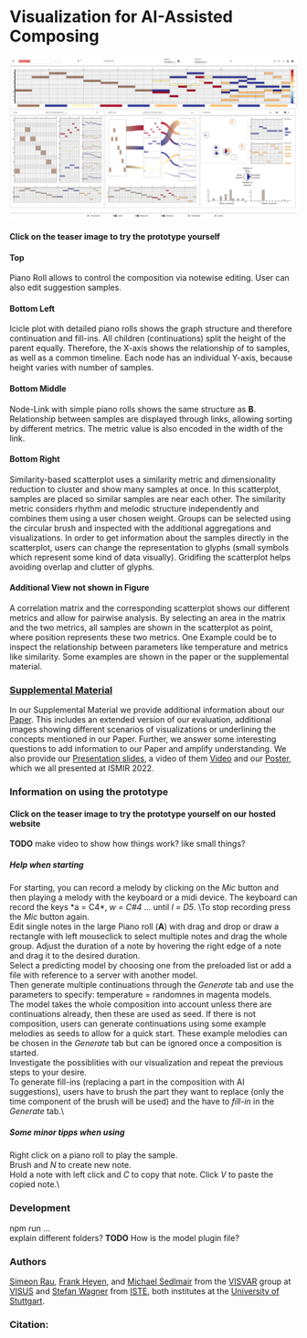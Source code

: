# Visualization for AI-Assisted Composing 

[![alt text](https://github.com/visvar/vis-ai-comp/blob/main/Material/TeaserImage.png "Link to website of our tool")]([http://google.com](https://visvar.github.io/vis-ai-comp/))
#### Click on the teaser image to try the prototype yourself 

#### Top 
Piano Roll allows to control the composition via notewise editing. User can also edit suggestion samples.

#### Bottom Left
Icicle plot with detailed piano rolls shows the graph structure and therefore continuation and fill-ins. All children (continuations) split the height of the parent equally. Therefore, the X-axis shows the relationship of to samples, as well as a common timeline.
Each node has an individual Y-axis, because height varies with number of samples.

#### Bottom Middle
Node-Link with simple piano rolls shows the same structure as **B**. Relationship between samples are displayed through links, allowing sorting by different metrics. The metric value is also encoded in the width of the link.

#### Bottom Right
Similarity-based scatterplot uses a similarity metric and dimensionality reduction to cluster and show many samples at once. In this scatterplot, samples are placed so similar samples are near each other. The similarity metric considers rhythm and melodic structure independently and combines them using a user chosen weight. Groups can be selected using the circular brush and inspected with the additional aggregations and visualizations. In order to get information about the samples directly in the scatterplot, users can change the representation to glyphs (small symbols which represent some kind of data visually). Gridifing the scatterplot helps avoiding overlap and clutter of glyphs.

#### Additional View not shown in Figure
A correlation matrix and the corresponding scatterplot shows our different metrics and allow for pairwise analysis. By selecting an area in the matrix and the two metrics, all samples are shown in the scatterplot as point, where position represents these two metrics. One Example could be to inspect the relationship between parameters like temperature
and metrics like similarity. Some examples are shown in the paper or the supplemental material.

### [Supplemental Material](https://github.com/visvar/vis-ai-comp/blob/main/Material/supplementalMaterial.pdf "Supplemental Material for our paper, including additional information, images, and answers to questions.")
<!---  
Where supplemental Material? Google Doc and link? or Github folder with pictures and file? or directly here?
--->
In our Supplemental Material we provide additional information about our [Paper](https://github.com/visvar/vis-ai-comp/blob/main/Material/ISMIR_2022_Human_AI_Composition2411.pdf). This includes an extended version of our evaluation, additional images showing different scenarios of visualizations or underlining the concepts mentioned in our Paper. Further, we answer some interesting questions to add information to our Paper and amplify understanding.
We also provide our [Presentation slides](https://github.com/visvar/vis-ai-comp/blob/main/Material/slides.pdf), a video of them [Video](https://github.com/visvar/vis-ai-comp/blob/main/Material/video.mp4) and our [Poster](https://github.com/visvar/vis-ai-comp/blob/main/Material/poster.pdf), which we all presented at ISMIR 2022.

### Information on using the prototype
#### Click on the teaser image to try the prototype yourself on our hosted website

**TODO** make video to show how things work? like small things?

##### Help when starting
For starting, you can record a melody by clicking on the *Mic* button and then playing a melody with the keyboard or a midi device. The keyboard can record the keys \*a = C4*, *w = C#4* ... until *l = D5*. \To stop recording press the *Mic* button again.\
Edit single notes in the large Piano roll (**A**) with drag and drop or draw a rectangle with left mouseclick to select multiple notes and drag the whole group. Adjust the duration of a note by hovering the right edge of a note and drag it to the desired duration.\
Select a predicting model by choosing one from the preloaded list or add a file with reference to a server with another model.\
Then generate multiple continuations through the *Generate* tab and use the parameters to specify: temperature = randomnes in magenta models.\
The model takes the whole composition into account unless there are continuations already, then these are used as seed. If there is not composition, users can generate continuations using some example melodies as seeds to allow for a quick start. These example melodies can be chosen in the *Generate* tab but can be ignored once a composition is started.\
Investigate the possiblities with our visualization and repeat the previous steps to your desire.\
To generate fill-ins (replacing a part in the composition with AI suggestions), users have to brush the part they want to replace (only the time component of the brush will be used) and the have to *fill-in* in the *Generate* tab.\

##### Some minor tipps when using
Right click on a piano roll to play the sample.\
Brush and *N* to create new note.\
Hold a note with left click and *C* to copy that note. Click *V* to paste the copied note.\

### Development
npm run ...\
explain different folders?
**TODO** How is the model plugin file?


### Authors 
[Simeon Rau](https://visvar.github.io/members/simeon_rau.html), [Frank Heyen](https://visvar.github.io/members/frank_heyen.html), and [Michael Sedlmair](https://visvar.github.io/members/michael_sedlmair.html) from the [VISVAR](https://visvar.github.io/) group at [VISUS](https://www.visus.uni-stuttgart.de/) and [Stefan Wagner](https://www.iste.uni-stuttgart.de/institute/team/Wagner-00017/) from [ISTE](https://www.iste.uni-stuttgart.de/), both institutes at the [University of Stuttgart](https://www.uni-stuttgart.de/).

### Citation:
<!---  
@inproceedings{SRFH22,\
  title = {Visualization for AI-Assisted Composing},\
  author = {Simeon Rau and Frank Heyen and Stefan Wagner and Michael Sedlmair},\
  year = {2022},\
  booktitle = {Proc. 23nd International Society for Music Information Retrieval Conf. (ISMIR)},\
  pages = {?},\
  doi = {?}\
}
--->
